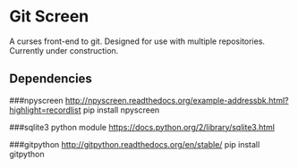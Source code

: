 # Git Screen

A curses front-end to git.
Designed for use with multiple repositories.
Currently under construction.

## Dependencies

###npyscreen
http://npyscreen.readthedocs.org/example-addressbk.html?highlight=recordlist
pip install npyscreen

###sqlite3 python module
https://docs.python.org/2/library/sqlite3.html

###gitpython
http://gitpython.readthedocs.org/en/stable/
pip install gitpython
